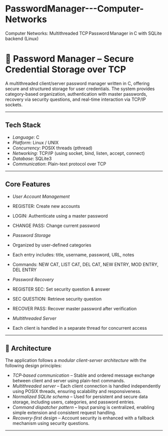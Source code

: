# PasswordManager---Computer-Networks
Computer Networks: Multithreaded TCP Password Manager in C with SQLite backend (Linux)

# 🔐 Password Manager – Secure Credential Storage over TCP

A multithreaded client/server password manager written in C, offering secure and structured storage for user credentials. The system provides category-based organization, authentication with master passwords, recovery via security questions, and real-time interaction via TCP/IP sockets.

---

## Tech Stack

- *Language*: C
- *Platform*: Linux / UNIX
- *Concurrency*: POSIX threads (pthread)
- *Networking*: TCP/IP (using socket, bind, listen, accept, connect)
- *Database*: SQLite3
- *Communication*: Plain-text protocol over TCP

---

## Core Features

-  *User Account Management*
  - REGISTER: Create new accounts
  - LOGIN: Authenticate using a master password
  - CHANGE PASS: Change current password

-  *Password Storage*
  - Organized by user-defined categories
  - Each entry includes: title, username, password, URL, notes
  - Commands: NEW CAT, LIST CAT, DEL CAT, NEW ENTRY, MOD ENTRY, DEL ENTRY

-  *Password Recovery*
  - REGISTER SEC: Set security question & answer
  - SEC QUESTION: Retrieve security question
  - RECOVER PASS: Recover master password after verification

-  *Multithreaded Server*
  - Each client is handled in a separate thread for concurrent access

---

## 🧠 Architecture

The application follows a *modular client-server architecture* with the following design principles:

- *TCP-based communication* – Stable and ordered message exchange between client and server using plain-text commands.
- *Multithreaded server* – Each client connection is handled independently using POSIX threads, ensuring scalability and responsiveness.
- *Normalized SQLite schema* – Used for persistent and secure data storage, including users, categories, and password entries.
- *Command dispatcher pattern* – Input parsing is centralized, enabling simple extension and consistent request handling.
- *Recovery-first design* – Account security is enhanced with a fallback mechanism using security questions.

---
